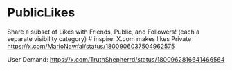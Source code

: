 # PublicLikes
Share a subset of Likes with Friends, Public, and Followers! (each a separate visibility category) # inspire: X.com makes likes Private https://x.com/MarioNawfal/status/1800906037504962575

User Demand:
https://x.com/TruthShepherrd/status/1800962816641466564
